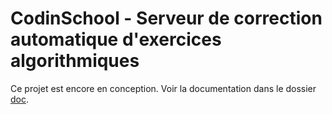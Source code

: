 # CodinSchool - Serveur de correction automatique d'exercices algorithmiques

Ce projet est encore en conception. Voir la documentation dans le dossier [doc](./doc).